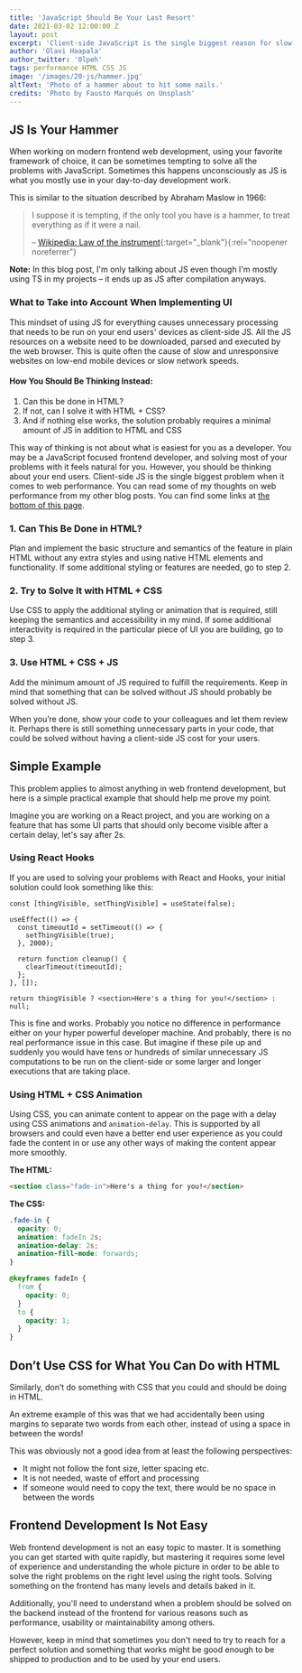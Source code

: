 ```yaml
---
title: 'JavaScript Should Be Your Last Resort'
date: 2021-03-02 12:00:00 Z
layout: post
excerpt: 'Client-side JavaScript is the single biggest reason for slow websites. It should be avoided and only used cautiously if nothing else works.'
author: 'Olavi Haapala'
author_twitter: '0lpeh'
tags: performance HTML CSS JS
image: '/images/20-js/hammer.jpg'
altText: 'Photo of a hammer about to hit some nails.'
credits: 'Photo by Fausto Marqués on Unsplash'
---
```


## JS Is Your Hammer

When working on modern frontend web development, using your favorite framework of choice, it can be sometimes tempting to solve all the problems with JavaScript. Sometimes this happens unconsciously as JS is what you mostly use in your day-to-day development work.

This is similar to the situation described by Abraham Maslow in 1966:

> I suppose it is tempting, if the only tool you have is a hammer, to treat everything as if it were a nail.
>
> – [Wikipedia: Law of the instrument](https://en.wikipedia.org/wiki/Law_of_the_instrument){:target="\_blank"}{:rel="noopener noreferrer"}

**Note:** In this blog post, I'm only talking about JS even though I'm mostly using TS in my projects – it ends up as JS after compilation anyways.

### What to Take into Account When Implementing UI

This mindset of using JS for everything causes unnecessary processing that needs to be run on your end users' devices as client-side JS. All the JS resources on a website need to be downloaded, parsed and executed by the web browser. This is quite often the cause of slow and unresponsive websites on low-end mobile devices or slow network speeds.

#### How You Should Be Thinking Instead:

1. Can this be done in HTML?
1. If not, can I solve it with HTML + CSS?
1. And if nothing else works, the solution probably requires a minimal amount of JS in addition to HTML and CSS

This way of thinking is not about what is easiest for you as a developer. You may be a JavaScript focused frontend developer, and solving most of your problems with it feels natural for you. However, you should be thinking about your end users. Client-side JS is the single biggest problem when it comes to web performance. You can read some of my thoughts on web performance from my other blog posts. You can find some links at [the bottom of this page](#also-read-these).

### 1. Can This Be Done in HTML?

Plan and implement the basic structure and semantics of the feature in plain HTML without any extra styles and using native HTML elements and functionality. If some additional styling or features are needed, go to step 2.

### 2. Try to Solve It with HTML + CSS

Use CSS to apply the additional styling or animation that is required, still keeping the semantics and accessibility in my mind. If some additional interactivity is required in the particular piece of UI you are building, go to step 3.

### 3. Use HTML + CSS + JS

Add the minimum amount of JS required to fulfill the requirements. Keep in mind that something that can be solved without JS should probably be solved without JS.

When you’re done, show your code to your colleagues and let them review it. Perhaps there is still something unnecessary parts in your code, that could be solved without having a client-side JS cost for your users.

## Simple Example

This problem applies to almost anything in web frontend development, but here is a simple practical example that should help me prove my point.

Imagine you are working on a React project, and you are working on a feature that has some UI parts that should only become visible after a certain delay, let's say after 2s.

### Using React Hooks

If you are used to solving your problems with React and Hooks, your initial solution could look something like this:

```tsx
const [thingVisible, setThingVisible] = useState(false);

useEffect(() => {
  const timeoutId = setTimeout(() => {
    setThingVisible(true);
  }, 2000);

  return function cleanup() {
    clearTimeout(timeoutId);
  };
}, []);

return thingVisible ? <section>Here's a thing for you!</section> : null;
```

This is fine and works. Probably you notice no difference in performance either on your hyper powerful developer machine. And probably, there is no real performance issue in this case. But imagine if these pile up and suddenly you would have tens or hundreds of similar unnecessary JS computations to be run on the client-side or some larger and longer executions that are taking place.

### Using HTML + CSS Animation

Using CSS, you can animate content to appear on the page with a delay using CSS animations and `animation-delay`. This is supported by all browsers and could even have a better end user experience as you could fade the content in or use any other ways of making the content appear more smoothly.

**The HTML:**

```html
<section class="fade-in">Here's a thing for you!</section>
```

**The CSS:**

```css
.fade-in {
  opacity: 0;
  animation: fadeIn 2s;
  animation-delay: 2s;
  animation-fill-mode: forwards;
}

@keyframes fadeIn {
  from {
    opacity: 0;
  }
  to {
    opacity: 1;
  }
}
```

## Don’t Use CSS for What You Can Do with HTML

Similarly, don’t do something with CSS that you could and should be doing in HTML.

An extreme example of this was that we had accidentally been using margins to separate two words from each other, instead of using a space in between the words!

This was obviously not a good idea from at least the following perspectives:

- It might not follow the font size, letter spacing etc.
- It is not needed, waste of effort and processing
- If someone would need to copy the text, there would be no space in between the words

## Frontend Development Is Not Easy

Web frontend development is not an easy topic to master. It is something you can get started with quite rapidly, but mastering it requires some level of experience and understanding the whole picture in order to be able to solve the right problems on the right level using the right tools. Solving something on the frontend has many levels and details baked in it.

Additionally, you'll need to understand when a problem should be solved on the backend instead of the frontend for various reasons such as performance, usability or maintainability among others.

However, keep in mind that sometimes you don't need to try to reach for a perfect solution and something that works might be good enough to be shipped to production and to be used by your end users.

